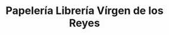 ---
title: "Papelería Librería Vírgen de los Reyes"
url: /sevilla/papeleria-libreria-virgen-de-los-reyes/
shop: material de oficina
---